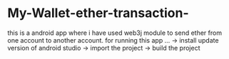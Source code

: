 # My-Wallet-ether-transaction-
this is a android app where i have used web3j module to send ether from one account to another account.
for running this app ...
-> install update version of android studio
-> import the project
-> build the project

